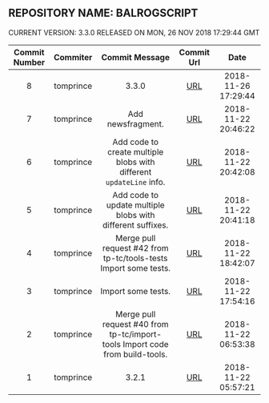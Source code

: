 ## REPOSITORY NAME: BALROGSCRIPT
 CURRENT VERSION: 3.3.0 RELEASED ON MON, 26 NOV 2018 17:29:44 GMT

| Commit Number | Commiter | Commit Message | Commit Url | Date | 
|:---:|:----:|:----------------------------------:|:------:|:----:| 
|8|tomprince|3.3.0|[URL](https://github.com/mozilla-releng/balrogscript/commit/18761ab899d94619ea2a36c0227f0b0cfb1c6dea)|2018-11-26 17:29:44
|7|tomprince|Add newsfragment.|[URL](https://github.com/mozilla-releng/balrogscript/commit/e7a10365ddf6a5b82b204c072dc22d7b5267954f)|2018-11-22 20:46:22
|6|tomprince|Add code to create multiple blobs with different `updateLine` info.|[URL](https://github.com/mozilla-releng/balrogscript/commit/69fc7601f1ea569c9e40640f78b56c7d97bff71f)|2018-11-22 20:42:08
|5|tomprince|Add code to update multiple blobs with different suffixes.|[URL](https://github.com/mozilla-releng/balrogscript/commit/7f820677b714da97f9eb5ab0298fe022a6a289ca)|2018-11-22 20:41:18
|4|tomprince|Merge pull request #42 from tp-tc/tools-tests  Import some tests.|[URL](https://github.com/mozilla-releng/balrogscript/commit/af210e95451e950d9151e745ccc4d0f3965b91d7)|2018-11-22 18:42:07
|3|tomprince|Import some tests.|[URL](https://github.com/mozilla-releng/balrogscript/commit/7428dd6ac5cbcf59f5446fb786b06170fb83de72)|2018-11-22 17:54:16
|2|tomprince|Merge pull request #40 from tp-tc/import-tools  Import code from build-tools.|[URL](https://github.com/mozilla-releng/balrogscript/commit/bc93868fa200a26d1b20c59d5851803a8ce88941)|2018-11-22 06:53:38
|1|tomprince|3.2.1|[URL](https://github.com/mozilla-releng/balrogscript/commit/7599005406e4244f72bcb0f4e8777ef1ab2deb59)|2018-11-22 05:57:21


